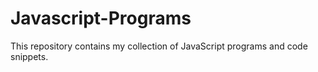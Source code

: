 # Javascript-Programs

This repository contains my collection of JavaScript programs and code snippets.
